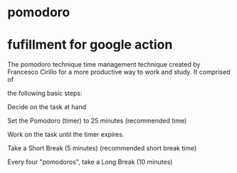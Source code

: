 # pomodoro
<h1> fufillment for google action </h1>
The pomodoro technique time management technique created by Francesco Cirillo for a	more productive way to work and study. It comprised of <p>the following basic steps:</p>
<p>Decide on the task at hand</p>
<p>Set the Pomodoro (timer) to 25 minutes (recommended time)</p>
<p>Work on the task until the timer expires.</p>
<p>Take a Short Break (5 minutes) (recommended short break time)</p>
<p>Every four "pomodoros", take a Long Break (10 minutes)</p>
